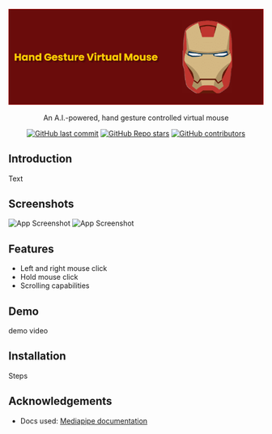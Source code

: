
![Logo](resources/MouseBanner.png)

<p align="center">
An A.I.-powered, hand gesture controlled virtual mouse
</p>

<div align="center">

  <a href="">![GitHub last commit](https://img.shields.io/github/last-commit/AndersHaroldson/Virtual-Gesture-Mouse?style=flat-square)</a>
  <a href="">![GitHub Repo stars](https://img.shields.io/github/stars/AndersHaroldson/Virtual-Gesture-Mouse?style=flat-square)</a>
  <a href="">![GitHub contributors](https://img.shields.io/github/contributors/AndersHaroldson/Virtual-Gesture-Mouse?style=flat-square)</a>

</div>


## Introduction
Text

## Screenshots

![App Screenshot](resources/.png)
![App Screenshot](resources/.png)


## Features

- Left and right mouse click
- Hold mouse click
- Scrolling capabilities


## Demo

demo video


## Installation

Steps

## Acknowledgements
  - Docs used: [Mediapipe documentation](https://developers.google.com/mediapipe/solutions/vision/hand_landmarker#models)

